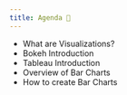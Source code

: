 ```yaml
---
title: Agenda 🧾
---
```


- What are Visualizations?
- Bokeh Introduction
- Tableau Introduction
- Overview of Bar Charts
- How to create Bar Charts
